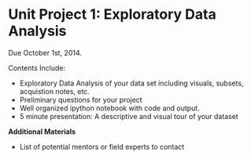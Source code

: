 # Unit Project 1: Exploratory Data Analysis

Due October 1st, 2014.

Contents Include:

* Exploratory Data Analysis of your data set including visuals, subsets, acquistion notes, etc.
* Preliminary questions for your project
* Well organized ipython notebook with code and output.
* 5 minute presentation: A descriptive and visual tour of your dataset

**Additional Materials**

* List of potential mentors or field experts to contact